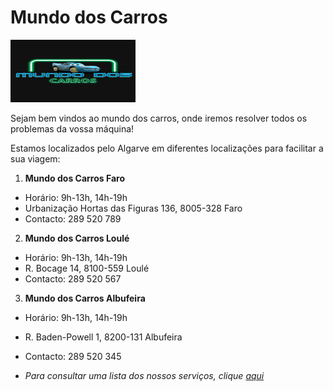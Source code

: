 # **Mundo dos Carros**

<img src="/img/mcqueen.jpg" width="200" height="100"/>

Sejam bem vindos ao mundo dos carros, onde iremos resolver todos os problemas da vossa máquina!

Estamos localizados pelo Algarve em diferentes localizações para facilitar a sua viagem:

1. **Mundo dos Carros Faro**

- Horário: 9h-13h, 14h-19h
- Urbanização Hortas das Figuras 136, 8005-328 Faro
- Contacto: 289 520 789

2. **Mundo dos Carros Loulé**

- Horário: 9h-13h, 14h-19h
- R. Bocage 14, 8100-559 Loulé
- Contacto: 289 520 567

3. **Mundo dos Carros Albufeira**

- Horário: 9h-13h, 14h-19h
- R. Baden-Powell 1, 8200-131 Albufeira
- Contacto: 289 520 345

- *Para consultar uma lista dos nossos serviços, clique [aqui](servicos)*
